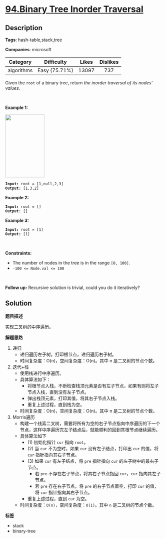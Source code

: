 # [94.Binary Tree Inorder Traversal](https://leetcode.com/problems/binary-tree-inorder-traversal/description/)

## Description

**Tags**: hash-table,stack,tree

**Companies**: microsoft

|  Category  |  Difficulty   | Likes | Dislikes |
| :--------: | :-----------: | :---: | :------: |
| algorithms | Easy (75.71%) | 13097 |   737    |

<p>Given the <code>root</code> of a binary tree, return <em>the inorder traversal of its nodes&#39; values</em>.</p>
<p>&nbsp;</p>
<p><strong class="example">Example 1:</strong></p>
<img alt="" src="https://assets.leetcode.com/uploads/2020/09/15/inorder_1.jpg" style="width: 125px; height: 200px;" />
<pre><code><strong>Input:</strong> root = [1,null,2,3]
<strong>Output:</strong> [1,3,2]</code></pre>
<p><strong class="example">Example 2:</strong></p>
<pre><code><strong>Input:</strong> root = []
<strong>Output:</strong> []</code></pre>
<p><strong class="example">Example 3:</strong></p>
<pre><code><strong>Input:</strong> root = [1]
<strong>Output:</strong> [1]</code></pre>
<p>&nbsp;</p>
<p><strong>Constraints:</strong></p>
<ul>
  <li>The number of nodes in the tree is in the range <code>[0, 100]</code>.</li>
  <li><code>-100 &lt;= Node.val &lt;= 100</code></li>
</ul>
<p>&nbsp;</p>
<strong>Follow up:</strong> Recursive solution is trivial, could you do it iteratively?

## Solution

**题目描述**

实现二叉树的中序遍历。

**解题思路**

1. 递归
   - 递归遍历左子树，打印根节点，递归遍历右子树。
   - 时间复杂度：O(n)，空间复杂度：O(n)。其中 n 是二叉树的节点个数。
2. 迭代+栈
   - 使用栈进行中序遍历。
   - 具体算法如下：
     - 将根节点入栈，不断检查栈顶元素是否有左子节点，如果有则将左子节点入栈，直到没有左子节点。
     - 弹出栈顶元素，打印其值，将其右子节点入栈。
     - 重复上述过程，直到栈为空。
   - 时间复杂度：O(n)，空间复杂度：O(n)。其中 n 是二叉树的节点个数。
3. Morris遍历
   - 构建一个线索二叉树，需要将所有为空的右子节点指向中序遍历的下一个节点，这样中序遍历完左子结点后，就能顺利的回到其根节点继续遍历。
   - 具体算法如下
     - (1) 初始化指针 `cur` 指向 `root`。
     - (2) 当 `cur` 不为空时，如果 `cur` 没有左子结点，打印出 `cur` 的值，将 `cur` 指针指向其右子节点。
     - (3) 如果 `cur` 有左子结点，将 `pre` 指针指向 `cur` 的左子树中的最右子节点。
       - 若 `pre` 不存在右子节点，将其右子节点指回 `cur`，`cur` 指向其左子节点。
       - 若 `pre` 存在右子节点，将 `pre` 的右子节点置空，打印 `cur` 的值，将 `cur` 指针指向其右子节点。
     - 重复上述过程，直到 `cur` 为空。
   - 时间复杂度：`O(n)`，空间复杂度：`O(1)`。其中 `n` 是二叉树的节点个数。

**标签**

- stack
- binary-tree
